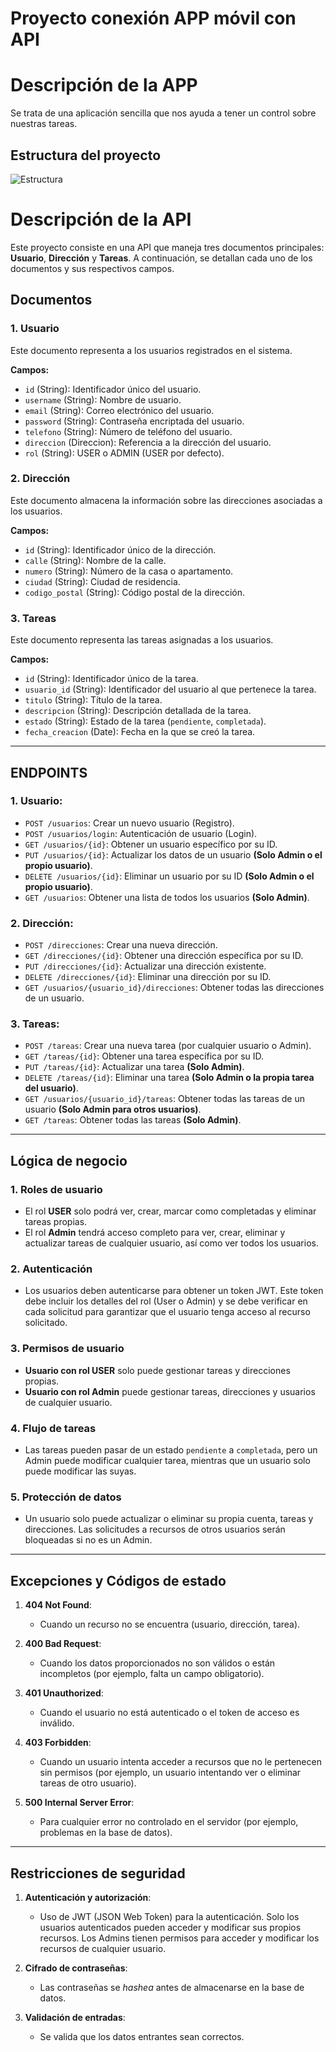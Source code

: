 # Proyecto conexión APP móvil con API

# Descripción de la APP

Se trata de una aplicación sencilla que nos ayuda a tener un control sobre nuestras tareas.

## Estructura del proyecto
![Estructura](assets/estructura.jpg)
 
# Descripción de la API

Este proyecto consiste en una API que maneja tres documentos principales: **Usuario**, **Dirección** y **Tareas**. A continuación, se detallan cada uno de los documentos y sus respectivos campos.

## Documentos

### 1. Usuario
Este documento representa a los usuarios registrados en el sistema.

**Campos:**
- `id` (String): Identificador único del usuario.
- `username` (String): Nombre de usuario.
- `email` (String): Correo electrónico del usuario.
- `password` (String): Contraseña encriptada del usuario.
- `telefono` (String): Número de teléfono del usuario.
- `direccion` (Direccion): Referencia a la dirección del usuario.
- `rol` (String): USER o ADMIN (USER por defecto).

### 2. Dirección
Este documento almacena la información sobre las direcciones asociadas a los usuarios.

**Campos:**
- `id` (String): Identificador único de la dirección.
- `calle` (String): Nombre de la calle.
- `numero` (String): Número de la casa o apartamento.
- `ciudad` (String): Ciudad de residencia.
- `codigo_postal` (String): Código postal de la dirección.

### 3. Tareas
Este documento representa las tareas asignadas a los usuarios.

**Campos:**
- `id` (String): Identificador único de la tarea.
- `usuario_id` (String): Identificador del usuario al que pertenece la tarea.
- `titulo` (String): Título de la tarea.
- `descripcion` (String): Descripción detallada de la tarea.
- `estado` (String): Estado de la tarea (`pendiente`, `completada`).
- `fecha_creacion` (Date): Fecha en la que se creó la tarea.

---

## ENDPOINTS

### 1. **Usuario**:
- `POST /usuarios`: Crear un nuevo usuario (Registro).
- `POST /usuarios/login`: Autenticación de usuario (Login).
- `GET /usuarios/{id}`: Obtener un usuario específico por su ID.
- `PUT /usuarios/{id}`: Actualizar los datos de un usuario **(Solo Admin o el propio usuario)**.
- `DELETE /usuarios/{id}`: Eliminar un usuario por su ID **(Solo Admin o el propio usuario)**.
- `GET /usuarios`: Obtener una lista de todos los usuarios **(Solo Admin)**.

### 2. **Dirección**:
- `POST /direcciones`: Crear una nueva dirección.
- `GET /direcciones/{id}`: Obtener una dirección específica por su ID.
- `PUT /direcciones/{id}`: Actualizar una dirección existente.
- `DELETE /direcciones/{id}`: Eliminar una dirección por su ID.
- `GET /usuarios/{usuario_id}/direcciones`: Obtener todas las direcciones de un usuario.

### 3. **Tareas**:
- `POST /tareas`: Crear una nueva tarea (por cualquier usuario o Admin).
- `GET /tareas/{id}`: Obtener una tarea específica por su ID.
- `PUT /tareas/{id}`: Actualizar una tarea **(Solo Admin)**.
- `DELETE /tareas/{id}`: Eliminar una tarea **(Solo Admin o la propia tarea del usuario)**.
- `GET /usuarios/{usuario_id}/tareas`: Obtener todas las tareas de un usuario **(Solo Admin para otros usuarios)**.
- `GET /tareas`: Obtener todas las tareas **(Solo Admin)**.

---

  ## Lógica de negocio

### 1. **Roles de usuario**
- El rol **USER** solo podrá ver, crear, marcar como completadas y eliminar tareas propias.
- El rol **Admin** tendrá acceso completo para ver, crear, eliminar y actualizar tareas de cualquier usuario, así como ver todos los usuarios.

### 2. **Autenticación**
- Los usuarios deben autenticarse para obtener un token JWT. Este token debe incluir los detalles del rol (User o Admin) y se debe verificar en cada solicitud para garantizar que el usuario tenga acceso al recurso solicitado.

### 3. **Permisos de usuario**
- **Usuario con rol USER** solo puede gestionar tareas y direcciones propias.
- **Usuario con rol Admin** puede gestionar tareas, direcciones y usuarios de cualquier usuario.

### 4. **Flujo de tareas**
- Las tareas pueden pasar de un estado `pendiente` a `completada`, pero un Admin puede modificar cualquier tarea, mientras que un usuario solo puede modificar las suyas.

### 5. **Protección de datos**
- Un usuario solo puede actualizar o eliminar su propia cuenta, tareas y direcciones. Las solicitudes a recursos de otros usuarios serán bloqueadas si no es un Admin.

---

## Excepciones y Códigos de estado

1. **404 Not Found**:
   - Cuando un recurso no se encuentra (usuario, dirección, tarea).

2. **400 Bad Request**:
   - Cuando los datos proporcionados no son válidos o están incompletos (por ejemplo, falta un campo obligatorio).

3. **401 Unauthorized**:
   - Cuando el usuario no está autenticado o el token de acceso es inválido.

4. **403 Forbidden**:
   - Cuando un usuario intenta acceder a recursos que no le pertenecen sin permisos (por ejemplo, un usuario intentando ver o eliminar tareas de otro usuario).

5. **500 Internal Server Error**:
   - Para cualquier error no controlado en el servidor (por ejemplo, problemas en la base de datos).

---

## Restricciones de seguridad

1. **Autenticación y autorización**:
   - Uso de JWT (JSON Web Token) para la autenticación. Solo los usuarios autenticados pueden acceder y modificar sus propios recursos. Los Admins tienen permisos para acceder y modificar los recursos de cualquier usuario.
   
2. **Cifrado de contraseñas**:
   - Las contraseñas se *hashea* antes de almacenarse en la base de datos.

3. **Validación de entradas**:
   - Se valida que los datos entrantes sean correctos.
  





